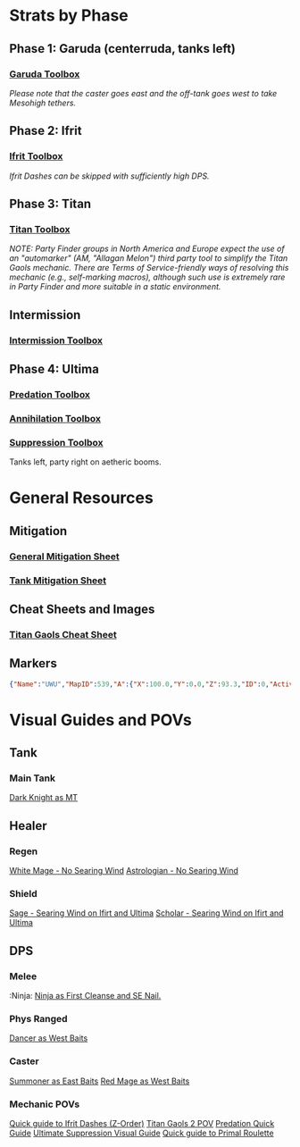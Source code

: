 # __Strats by Phase__
## Phase 1: Garuda (centerruda, tanks left)
### [Garuda Toolbox](https://ff14.toolboxgaming.space/?id=359535529826261&preview=1)
*Please note that the caster goes east and the off-tank goes west to take Mesohigh tethers.*
## Phase 2: Ifrit
### [Ifrit Toolbox](https://ff14.toolboxgaming.space/?id=562530446784261&preview=1)
*Ifrit Dashes can be skipped with sufficiently high DPS.*
## Phase 3: Titan
### [Titan Toolbox](https://ff14.toolboxgaming.space/?id=463534803605261&preview=1)
*NOTE: Party Finder groups in North America and Europe expect the use of an "automarker" (AM, "Allagan Melon") third party tool to simplify the Titan Gaols mechanic. There are Terms of Service-friendly ways of resolving this mechanic (e.g., self-marking macros), although such use is extremely rare in Party Finder and more suitable in a static environment.*
## Intermission
### [Intermission Toolbox](https://ff14.toolboxgaming.space/?id=430631425646261&preview=1)
## Phase 4: Ultima
### [Predation Toolbox ](https://ff14.toolboxgaming.space/?id=530635345646261&preview=1)
### [Annihilation Toolbox ](https://ff14.toolboxgaming.space/?id=930637786646261&preview=1)
### [Suppression Toolbox ](https://ff14.toolboxgaming.space/?id=830635036646261&preview=1)
Tanks left, party right on aetheric booms.
# __General Resources__
## Mitigation
### [General Mitigation Sheet](https://docs.google.com/spreadsheets/d/1V-FXFOW8pj87DtqT4KpKSbu3AZYI4diSjH1F-FyNt_o/edit?usp=sharing)
### [Tank Mitigation Sheet](https://docs.google.com/spreadsheets/d/13dpeUEBHFpLxX38gjC8oh1xEB4F7xBECI9BvycJEsfk/edit#gid=831820397)
## Cheat Sheets and Images
### [Titan Gaols Cheat Sheet](https://github.com/naurffxiv/assets/blob/main/Toolbox%20Resources/UWU/TitanGaolsCheatSheet.png?raw=true)
## Markers
```json
{"Name":"UWU","MapID":539,"A":{"X":100.0,"Y":0.0,"Z":93.3,"ID":0,"Active":true},"B":{"X":106.7,"Y":0.0,"Z":100.0,"ID":1,"Active":true},"C":{"X":100.0,"Y":0.0,"Z":106.7,"ID":2,"Active":true},"D":{"X":93.3,"Y":0.0,"Z":100.0,"ID":3,"Active":true},"One":{"X":107.3,"Y":0.0,"Z":107.3,"ID":4,"Active":true},"Two":{"X":100.0,"Y":0.0,"Z":81.0,"ID":5,"Active":true},"Three":{"X":100.0,"Y":0.0,"Z":100.0,"ID":6,"Active":true},"Four":{"X":87.0,"Y":0.0,"Z":87.0,"ID":7,"Active":true}}
```
# __Visual Guides and POVs__
## Tank
### Main Tank
[Dark Knight as MT](<https://youtu.be/tbBEUF3ffeI>) 
## Healer
### Regen
[White Mage - No Searing Wind](<https://www.twitch.tv/videos/2153617369>)
[Astrologian - No Searing Wind](<https://www.twitch.tv/videos/2153690827>)
### Shield
[Sage - Searing Wind on Ifirt and Ultima](<https://www.twitch.tv/videos/2153686831>) 
[Scholar - Searing Wind on Ifirt and Ultima](<https://www.twitch.tv/videos/2153692504>)
## DPS
###  Melee
:Ninja: [Ninja as First Cleanse and SE Nail.](<https://www.youtube.com/watch?v=XtDHObmvBy4>) 
### Phys Ranged
[Dancer as West Baits](<https://www.youtube.com/watch?v=CEUv-iv57H8>)
### Caster
[Summoner as East Baits](<https://www.youtube.com/watch?v=DS5HDRcJYaQ>) 
[Red Mage as West Baits](<https://youtu.be/D1sciQSLxZY>) 
### **Mechanic POVs**
[Quick guide to Ifrit Dashes (Z-Order)](https://youtu.be/pZ6FPoVkbRY) 
[Titan Gaols 2 POV](<https://www.youtube.com/watch?v=vKtc2LnhOkw>)
[Predation Quick Guide](<https://www.youtube.com/watch?v=d08-CA5zS1c>)
[Ultimate Suppression Visual Guide](<https://www.youtube.com/watch?v=PSrbDnFtIJ0>)
[Quick guide to Primal Roulette](https://youtu.be/CHbzuXPIi-4)